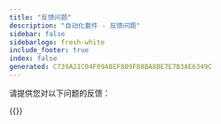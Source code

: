 ```yaml
---
title: "反馈问题"
description: "自动化套件 - 反馈问题"
sidebar: false
sidebarlogo: fresh-white
include_footer: true
index: false
generated: C739A21C04F09A8EF809FB8BA8BE7E7B3AE6349C
---
```


请提供您对以下问题的反馈：

{{<questions name="/content/zh-hans/feedback.json" completed="感谢您完成问题" showNavigationButtons="false" locale="zh-hans">}}
